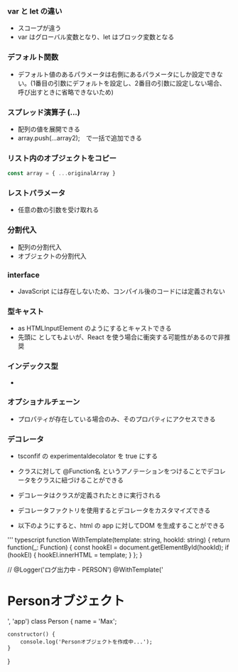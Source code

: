 ### var と let の違い
- スコープが違う
- var はグローバル変数となり、let はブロック変数となる

### デフォルト関数
- デフォルト値のあるパラメータは右側にあるパラメータにしか設定できない。(1番目の引数にデフォルトを設定し、2番目の引数に設定しない場合、呼び出すときに省略できないため)

### スプレッド演算子 (...)
- 配列の値を展開できる
- array.push(...array2);　で一括で追加できる

### リスト内のオブジェクトをコピー

``` javascript
const array = { ...originalArray }
```
### レストパラメータ
- 任意の数の引数を受け取れる

### 分割代入
- 配列の分割代入
- オブジェクトの分割代入

### interface
- JavaScript には存在しないため、コンパイル後のコードには定義されない

### 型キャスト
- as HTMLInputElement のようにするとキャストできる
- 先頭に <HTMLInputElement> としてもよいが、React を使う場合に衝突する可能性があるので非推奨

### インデックス型
- 
  
### オプショナルチェーン
- プロパティが存在している場合のみ、そのプロパティにアクセスできる

### デコレータ
  - tsconfif の experimentaldecolator を true にする
  - クラスに対して @Function名 というアノテーションをつけることでデコレータをクラスに紐づけることができる
  - デコレータはクラスが定義されたときに実行される
  
  - デコレータファクトリを使用するとデコレータをカスタマイズできる
  - 以下のようにすると、html の app に対してDOM を生成することができる
  
''' typescript
function WithTemplate(template: string, hookId: string) {
    return function(_: Function) {
      const hookEl = document.getElementById(hookId);
      if (hookEl) {
        hookEl.innerHTML = template;
      }
    };
  }
  
// @Logger('ログ出力中 - PERSON')
@WithTemplate('<h1>Personオブジェクト</h1>', 'app')
class Person {
    name = 'Max';

    constructor() {
        console.log('Personオブジェクトを作成中...');
    }
}

```

